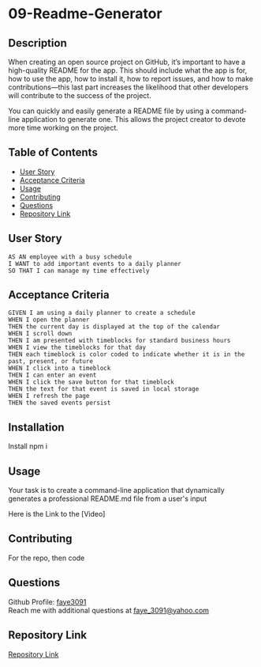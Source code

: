 # 09-Readme-Generator

## Description

When creating an open source project on GitHub, it’s important to have a high-quality README for the app. This should include what the app is for, how to use the app, how to install it, how to report issues, and how to make contributions—this last part increases the likelihood that other developers will contribute to the success of the project.

You can quickly and easily generate a README file by using a command-line application to generate one. This allows the project creator to devote more time working on the project.

## Table of Contents

- [User Story](#user-story)
- [Acceptance Criteria](#acceptance-criteria)
- [Usage](#usage)
- [Contributing](#contributing)
- [Questions](#questions)
- [Repository Link](#repository-link)

## User Story

```
AS AN employee with a busy schedule
I WANT to add important events to a daily planner
SO THAT I can manage my time effectively
```

## Acceptance Criteria

```
GIVEN I am using a daily planner to create a schedule
WHEN I open the planner
THEN the current day is displayed at the top of the calendar
WHEN I scroll down
THEN I am presented with timeblocks for standard business hours
WHEN I view the timeblocks for that day
THEN each timeblock is color coded to indicate whether it is in the past, present, or future
WHEN I click into a timeblock
THEN I can enter an event
WHEN I click the save button for that timeblock
THEN the text for that event is saved in local storage
WHEN I refresh the page
THEN the saved events persist
```

## Installation

Install npm i

## Usage

Your task is to create a command-line application that dynamically generates a professional README.md file from a user's input

Here is the Link to the [Video]

## Contributing

For the repo, then code

## Questions

Github Profile: [faye3091](https://github.com/faye3091)
<br />
Reach me with additional questions at faye_3091@yahoo.com

## Repository Link

[Repository Link](https://github.com/faye3091/09-Readme-Generator)
